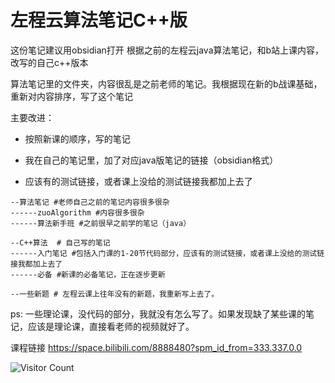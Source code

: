 # 左程云算法笔记C++版

这份笔记建议用obsidian打开
根据之前的左程云java算法笔记，和b站上课内容，改写的自己c++版本

算法笔记里的文件夹，内容很乱是之前老师的笔记。我根据现在新的b战课基础，重新对内容排序，写了这个笔记

主要改进：

- 按照新课的顺序，写的笔记

- 我在自己的笔记里，加了对应java版笔记的链接（obsidian格式）

- 应该有的测试链接，或者课上没给的测试链接我都加上去了

``` 
--算法笔记 #老师自己之前的笔记内容很多很杂
------zuoAlgorithm #内容很多很杂
------算法新手班 #之前很早之前学的笔记（java）

--C++算法  # 自己写的笔记
------入门笔记 #包括入门课的1-20节代码部分，应该有的测试链接，或者课上没给的测试链接我都加上去了
------必备 #新课的必备笔记，正在逐步更新

--一些新题 # 左程云课上往年没有的新题，我重新写上去了。
```

ps: 一些理论课，没代码的部分，我就没有怎么写了。如果发现缺了某些课的笔记，应该是理论课，直接看老师的视频就好了。

课程链接 https://space.bilibili.com/8888480?spm_id_from=333.337.0.0

![Visitor Count](https://profile-counter.glitch.me/zuoAlgorithm/count.svg)
